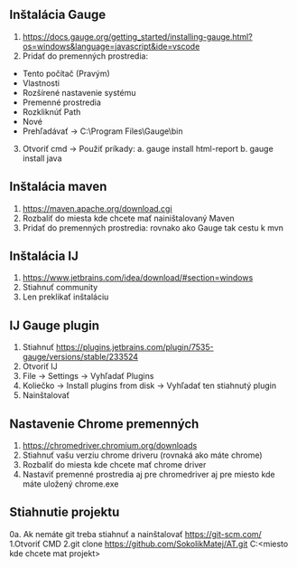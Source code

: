 ## Inštalácia Gauge
1. https://docs.gauge.org/getting_started/installing-gauge.html?os=windows&language=javascript&ide=vscode
2. Pridať do premenných prostredia:
* Tento počítač (Pravým)
* Vlastnosti
* Rozšírené nastavenie systému
* Premenné prostredia
* Rozkliknúť Path
* Nové
* Prehľadávať -> C:\Program Files\Gauge\bin
3. Otvoriť cmd -> Použiť príkady:
   a. gauge install html-report
   b. gauge install java

## Inštalácia maven
1. https://maven.apache.org/download.cgi
2. Rozbaliť do miesta kde chcete mať nainištalovaný Maven
3. Pridať do premenných prostredia: rovnako ako Gauge tak cestu k mvn

## Inštalácia IJ
1. https://www.jetbrains.com/idea/download/#section=windows
2. Stiahnuť community
3. Len preklikať inštaláciu

## IJ Gauge plugin
1. Stiahnuť https://plugins.jetbrains.com/plugin/7535-gauge/versions/stable/233524
2. Otvoriť IJ
3. File -> Settings -> Vyhľadať Plugins
4. Koliečko -> Install plugins from disk -> Vyhľadať ten stiahnutý plugin
5. Nainštalovať

## Nastavenie Chrome premenných
1. https://chromedriver.chromium.org/downloads
2. Stiahnuť vašu verziu chrome driveru (rovnaká ako máte chrome)
3. Rozbaliť do miesta kde chcete mať chrome driver
4. Nastaviť premenné prostredia aj pre chromedriver aj pre miesto kde máte uložený chrome.exe

## Stiahnutie projektu
0a. Ak nemáte git treba stiahnuť a nainštalovať https://git-scm.com/
1.Otvoriť CMD
2.git clone https://github.com/SokolikMatej/AT.git C:\<miesto kde chcete mat projekt>

[//]: # (## About this template)

[//]: # ()
[//]: # (This is a template to get started with a Gauge project that uses Selenium as the driver to interact with a web browser.)

[//]: # ()
[//]: # (## Installing this template)

[//]: # ()
[//]: # (    gauge --install java_maven_selenium)

[//]: # ()
[//]: # (## Building on top of this template)

[//]: # ()
[//]: # (### Defining Specifications)

[//]: # ()
[//]: # (* This template includes a sample specification which opens up a browser and navigates to `Get Started` page of Gauge.)

[//]: # (* Add more specifications on top of sample specification.)

[//]: # ()
[//]: # (Read more about [Specifications]&#40;http://getgauge.io/documentation/user/current/specifications/README.html&#41;)

[//]: # ()
[//]: # (### Writing the implementations)

[//]: # ()
[//]: # (This is where the java implementation of the steps would be implemented. Since this is a Selenium based project, the java implementation would invoke Selenium APIs as required.)

[//]: # ()
[//]: # (_We recommend considering modelling your tests using the [Page Object]&#40;https://github.com/SeleniumHQ/selenium/wiki/PageObjects&#41; pattern, and the [Webdriver support]&#40;https://github.com/SeleniumHQ/selenium/wiki/PageFactory&#41; for creating them._)

[//]: # ()
[//]: # (- Note that every Gauge step implementation is annotated with a `Step` attribute that takes the Step text pattern as a parameter.)

[//]: # (Read more about [Step implementations in Java]&#40;http://getgauge.io/documentation/user/current/test_code/java/java.html&#41;)

[//]: # ()
[//]: # (### Execution)

[//]: # ()
[//]: # (* You can execute the specification as:)

[//]: # ()
[//]: # (```)

[//]: # (mvn test)

[//]: # (```)

